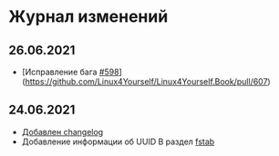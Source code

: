 # Журнал изменений

## 26.06.2021

- [Исправление бага [#598](https://github.com/Linux4Yourself/Linux4Yourself.Book/issues/598)](https://github.com/Linux4Yourself/Linux4Yourself.Book/pull/607)

## 24.06.2021

- [Добавлен changelog](https://github.com/Linux4Yourself/Linux4Yourself.Book/issues/264)
- Добавление информации об UUID В раздел [fstab](setup/fstab)
